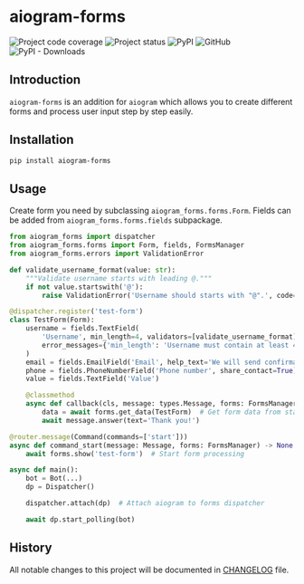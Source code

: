 # aiogram-forms
![Project code coverage](https://img.shields.io/badge/coverage-96%25-green)
![Project status](https://img.shields.io/pypi/status/aiogram-forms)
![PyPI](https://img.shields.io/pypi/v/aiogram-forms)
![GitHub](https://img.shields.io/github/license/13g10n/aiogram-forms)
![PyPI - Downloads](https://img.shields.io/pypi/dm/aiogram-forms?label=installs)

## Introduction
`aiogram-forms` is an addition for `aiogram` which allows you to create different forms and process user input step by step easily.

## Installation
```bash
pip install aiogram-forms
```

## Usage
Create form you need by subclassing `aiogram_forms.forms.Form`. Fields can be added from `aiogram_forms.forms.fields` subpackage.
```python
from aiogram_forms import dispatcher
from aiogram_forms.forms import Form, fields, FormsManager
from aiogram_forms.errors import ValidationError

def validate_username_format(value: str):
    """Validate username starts with leading @."""
    if not value.startswith('@'):
        raise ValidationError('Username should starts with "@".', code='username_prefix')

@dispatcher.register('test-form')
class TestForm(Form):
    username = fields.TextField(
        'Username', min_length=4, validators=[validate_username_format],
        error_messages={'min_length': 'Username must contain at least 4 characters!'}
    )
    email = fields.EmailField('Email', help_text='We will send confirmation code.')
    phone = fields.PhoneNumberField('Phone number', share_contact=True)
    value = fields.TextField('Value')

    @classmethod
    async def callback(cls, message: types.Message, forms: FormsManager, **data) -> None:
        data = await forms.get_data(TestForm)  # Get form data from state
        await message.answer(text='Thank you!')

@router.message(Command(commands=['start']))
async def command_start(message: Message, forms: FormsManager) -> None:
    await forms.show('test-form')  # Start form processing

async def main():
    bot = Bot(...)
    dp = Dispatcher()

    dispatcher.attach(dp)  # Attach aiogram to forms dispatcher 

    await dp.start_polling(bot)
```

## History
All notable changes to this project will be documented in [CHANGELOG](CHANGELOG.md) file.
